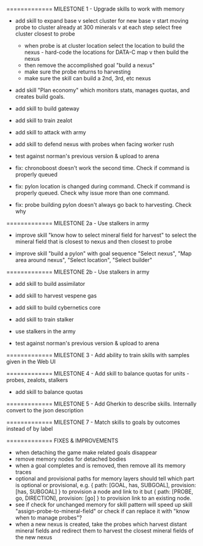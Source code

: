 

============= MILESTONE 1 - Upgrade skills to work with memory

- add skill to expand base
  v select cluster for new base
  v start moving probe to cluster already at 300 minerals
  v at each step select free cluster closest to probe
  - when probe is at cluster location select the location to build the nexus - hard-code the locations for DATA-C map
  v then build the nexus
  - then remove the accomplished goal "build a nexus"
  - make sure the probe returns to harvesting
  - make sure the skill can build a 2nd, 3rd, etc nexus

- add skill "Plan economy" which monitors stats, manages quotas, and creates build goals.

- add skill to build gateway
- add skill to train zealot

- add skill to attack with army
- add skill to defend nexus with probes when facing worker rush

- test against norman's previous version & upload to arena

- fix: chronoboost doesn't work the second time. Check if command is properly queued
- fix: pylon location is changed during command. Check if command is properly queued. Check why issue more than one command.
- fix: probe building pylon doesn't always go back to harvesting. Check why

============= MILESTONE 2a - Use stalkers in army

- improve skill "know how to select mineral field for harvest" to select the mineral field that is closest to nexus and then closest to probe

- improve skill "build a pylon" with goal sequence "Select nexus", "Map area around nexus", "Select location", "Select builder"

============= MILESTONE 2b - Use stalkers in army

- add skill to build assimilator
- add skill to harvest vespene gas
- add skill to build cybernetics core
- add skill to train stalker
- use stalkers in the army

- test against norman's previous version & upload to arena

============= MILESTONE 3 - Add ability to train skills with samples given in the Web UI

============= MILESTONE 4 - Add skill to balance quotas for units - probes, zealots, stalkers

- add skill to balance quotas

============= MILESTONE 5 - Add Gherkin to describe skills. Internally convert to the json description

============= MILESTONE 7 - Match skills to goals by outcomes instead of by label

============= FIXES & IMPROVEMENTS

- when detaching the game make related goals disappear
- remove memory nodes for detached bodies
- when a goal completes and is removed, then remove all its memory traces
- optional and provisional paths for memory layers should tell which part is optional or provisional, e.g. { path: [GOAL, has, SUBGOAL], provision: [has, SUBGOAL] } to provision a node and link to it but { path: [PROBE, go, DIRECTION], provision: [go] } to provision link to an existing node.
- see if check for unchanged memory for skill pattern will speed up skill "assign-probe-to-mineral-field"
  or check if can replace it with "know when to manage probes"?
- when a new nexus is created, take the probes which harvest distant mineral fields and redirect them to harvest the closest mineral fields of the new nexus
